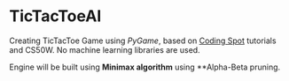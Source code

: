 # TicTacToeAI
Creating TicTacToe Game using *PyGame*, based on [Coding Spot](https://www.youtube.com/playlist?list=PLr-iRXN7HiJgJzMX22AVw4IU8ZOR4JS97) tutorials and CS50W. No machine learning libraries are used.

Engine will be built using **Minimax algorithm** using **Alpha-Beta pruning.
